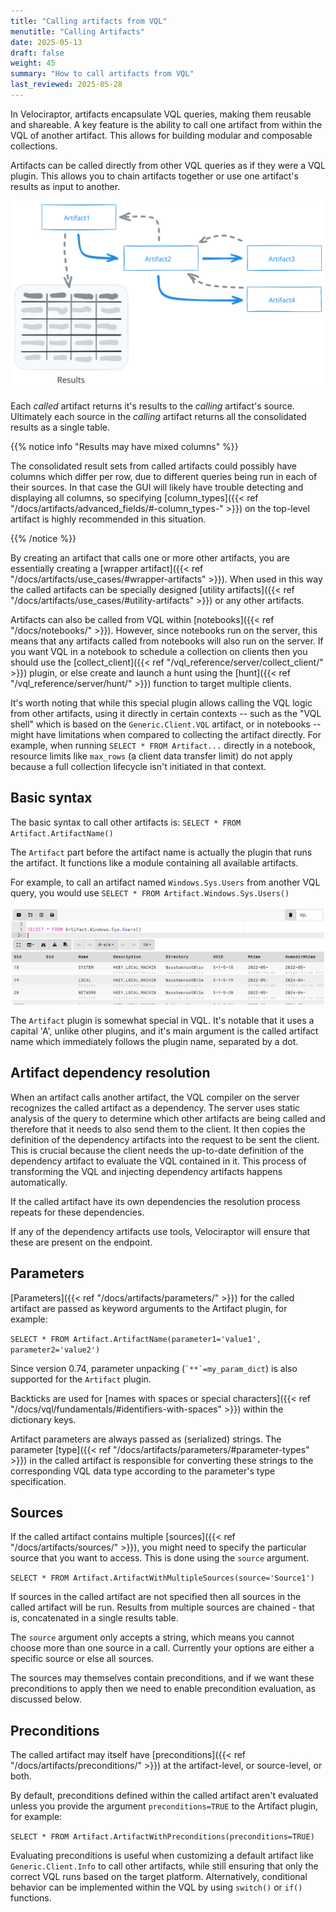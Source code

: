 ```yaml
---
title: "Calling artifacts from VQL"
menutitle: "Calling Artifacts"
date: 2025-05-13
draft: false
weight: 45
summary: "How to call artifacts from VQL"
last_reviewed: 2025-05-28
---
```


In Velociraptor, artifacts encapsulate VQL queries, making them reusable and
shareable. A key feature is the ability to call one artifact from within the VQL
of another artifact. This allows for building modular and composable
collections.

Artifacts can be called directly from other VQL queries as if they were a
VQL plugin. This allows you to chain artifacts together or use one artifact's
results as input to another.

![artifacts calling artifacts](artifacts_calling.svg)

Each _called_ artifact returns it's results to the _calling_ artifact's source.
Ultimately each source in the _calling_ artifact returns all the consolidated
results as a single table.

{{% notice info "Results may have mixed columns" %}}

The consolidated result sets from called artifacts could possibly have columns
which differ per row, due to different queries being run in each of their
sources. In that case the GUI will likely have trouble detecting and displaying
all columns, so specifying
[column_types]({{< ref "/docs/artifacts/advanced_fields/#-column_types-" >}})
on the top-level artifact is highly recommended in this situation.

{{% /notice %}}

By creating an artifact that calls one or more other artifacts, you are
essentially creating a
[wrapper artifact]({{< ref "/docs/artifacts/use_cases/#wrapper-artifacts" >}}).
When used in this way the called artifacts can be specially designed
[utility artifacts]({{< ref "/docs/artifacts/use_cases/#utility-artifacts" >}})
or any other artifacts.

Artifacts can also be called from VQL within
[notebooks]({{< ref "/docs/notebooks/" >}}).
However, since notebooks run on the server, this means that any artifacts called
from notebooks will also run on the server. If you want VQL in a notebook to
schedule a collection on clients then you should use the
[collect_client]({{< ref "/vql_reference/server/collect_client/" >}}) plugin,
or else create and launch a hunt using the
[hunt]({{< ref "/vql_reference/server/hunt/" >}}) function
to target multiple clients.

It's worth noting that while this special plugin allows calling the VQL logic
from other artifacts, using it directly in certain contexts -- such as the "VQL
shell" which is based on the `Generic.Client.VQL` artifact, or in notebooks --
might have limitations when compared to collecting the artifact directly. For
example, when running `SELECT * FROM Artifact...` directly in a notebook,
resource limits like `max_rows` (a client data transfer limit) do not apply
because a full collection lifecycle isn't initiated in that context.


## Basic syntax

The basic syntax to call other artifacts is:
`SELECT * FROM Artifact.ArtifactName()`

The `Artifact` part before the artifact name is actually the plugin that runs
the artifact. It functions like a module containing all available artifacts.

For example, to call an artifact named `Windows.Sys.Users` from another VQL query,
you would use `SELECT * FROM Artifact.Windows.Sys.Users()`

![Calling artifacts from a notebook](calling_artifacts.png)

The `Artifact` plugin is somewhat special in VQL. It's notable that it uses a
capital 'A', unlike other plugins, and it's main argument is the called artifact
name which immediately follows the plugin name, separated by a dot.

## Artifact dependency resolution

When an artifact calls another artifact, the VQL compiler on the server
recognizes the called artifact as a dependency. The server uses static analysis
of the query to determine which other artifacts are being called and therefore
that it needs to also send them to the client. It then copies the definition of
the dependency artifacts into the request to be sent the client. This is crucial
because the client needs the up-to-date definition of the dependency artifact to
evaluate the VQL contained in it. This process of transforming the VQL and
injecting dependency artifacts happens automatically.

If the called artifact have its own dependencies the resolution process repeats
for these dependencies.

If any of the dependency artifacts use tools, Velociraptor will ensure that
these are present on the endpoint.

## Parameters

[Parameters]({{< ref "/docs/artifacts/parameters/" >}})
for the called artifact are passed as keyword arguments to the Artifact plugin,
for example:

`SELECT * FROM Artifact.ArtifactName(parameter1='value1', parameter2='value2')`

Since version 0.74, parameter unpacking (`` `**`=my_param_dict ``) is also
supported for the `Artifact` plugin.

Backticks are used for
[names with spaces or special characters]({{< ref "/docs/vql/fundamentals/#identifiers-with-spaces" >}})
within the dictionary keys.

Artifact parameters are always passed as (serialized) strings. The parameter
[type]({{< ref "/docs/artifacts/parameters/#parameter-types" >}})
in the called artifact is responsible for converting these strings to the
corresponding VQL data type according to the parameter's type specification.


## Sources

If the called artifact contains multiple
[sources]({{< ref "/docs/artifacts/sources/" >}}),
you might need to specify the particular source that you want to access.
This is done using the `source` argument.

`SELECT * FROM Artifact.ArtifactWithMultipleSources(source='Source1')`

If sources in the called artifact are not specified then all sources in the
called artifact will be run. Results from multiple sources are chained - that
is, concatenated in a single results table.

The `source` argument only accepts a string, which means you cannot choose more
than one source in a call. Currently your options are either a specific source
or else all sources.

The sources may themselves contain preconditions, and if we want these
preconditions to apply then we need to enable precondition evaluation, as
discussed below.

## Preconditions

The called artifact may itself have
[preconditions]({{< ref "/docs/artifacts/preconditions/" >}})
at the artifact-level, or source-level, or both.

By default, preconditions defined within the called artifact aren't evaluated
unless you provide the argument `preconditions=TRUE` to the Artifact plugin, for
example:

`SELECT * FROM Artifact.ArtifactWithPreconditions(preconditions=TRUE)`

Evaluating preconditions is useful when customizing a default artifact like
`Generic.Client.Info` to call other artifacts, while still ensuring that only
the correct VQL runs based on the target platform. Alternatively, conditional
behavior can be implemented within the VQL by using `switch()` or `if()`
functions.





